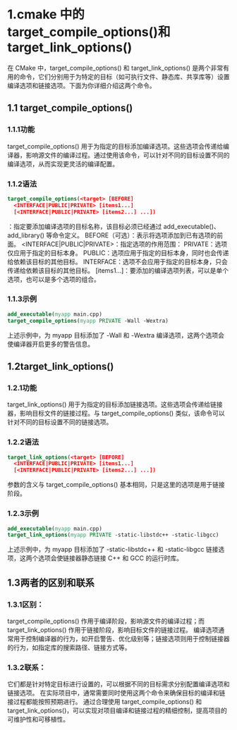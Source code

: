 # 1.cmake 中的 target_compile_options()和  target_link_options()

在 CMake 中，target_compile_options() 和 target_link_options() 是两个非常有用的命令，它们分别用于为特定的目标（如可执行文件、静态库、共享库等）设置编译选项和链接选项。下面为你详细介绍这两个命令。

## 1.1 target_compile_options()
### 1.1.1功能
target_compile_options() 用于为指定的目标添加编译选项。这些选项会传递给编译器，影响源文件的编译过程。通过使用该命令，可以针对不同的目标设置不同的编译选项，从而实现更灵活的编译配置。

### 1.1.2语法
```cmake
target_compile_options(<target> [BEFORE]
  <INTERFACE|PUBLIC|PRIVATE> [items1...]
  [<INTERFACE|PUBLIC|PRIVATE> [items2...] ...])
```
<target>：指定要添加编译选项的目标名称，该目标必须已经通过 add_executable()、add_library() 等命令定义。
BEFORE（可选）：表示将选项添加到已有选项的前面。
<INTERFACE|PUBLIC|PRIVATE>：指定选项的作用范围：
PRIVATE：选项仅应用于指定的目标本身。
PUBLIC：选项应用于指定的目标本身，同时也会传递给依赖该目标的其他目标。
INTERFACE：选项不会应用于指定的目标本身，只会传递给依赖该目标的其他目标。
[items1...]：要添加的编译选项列表，可以是单个选项，也可以是多个选项的组合。

### 1.1.3示例
```cmake
add_executable(myapp main.cpp)
target_compile_options(myapp PRIVATE -Wall -Wextra)
```
上述示例中，为 myapp 目标添加了 -Wall 和 -Wextra 编译选项，这两个选项会使编译器开启更多的警告信息。

## 1.2target_link_options()
### 1.2.1功能
target_link_options() 用于为指定的目标添加链接选项。这些选项会传递给链接器，影响目标文件的链接过程。与 target_compile_options() 类似，该命令可以针对不同的目标设置不同的链接选项。

### 1.2.2语法
```cmake
target_link_options(<target> [BEFORE]
  <INTERFACE|PUBLIC|PRIVATE> [items1...]
  [<INTERFACE|PUBLIC|PRIVATE> [items2...] ...])
```
参数的含义与 target_compile_options() 基本相同，只是这里的选项是用于链接阶段。

### 1.2.3示例
```cmake
add_executable(myapp main.cpp)
target_link_options(myapp PRIVATE -static-libstdc++ -static-libgcc)
```
上述示例中，为 myapp 目标添加了 -static-libstdc++ 和 -static-libgcc 链接选项，这两个选项会使链接器静态链接 C++ 和 GCC 的运行时库。

## 1.3两者的区别和联系
### 1.3.1区别：
target_compile_options() 作用于编译阶段，影响源文件的编译过程；而 target_link_options() 作用于链接阶段，影响目标文件的链接过程。
编译选项通常用于控制编译器的行为，如开启警告、优化级别等；链接选项则用于控制链接器的行为，如指定库的搜索路径、链接方式等。

### 1.3.2联系：
它们都是针对特定目标进行设置的，可以根据不同的目标需求分别配置编译选项和链接选项。
在实际项目中，通常需要同时使用这两个命令来确保目标的编译和链接过程都能按照预期进行。
通过合理使用 target_compile_options() 和 target_link_options()，可以实现对项目编译和链接过程的精细控制，提高项目的可维护性和可移植性。